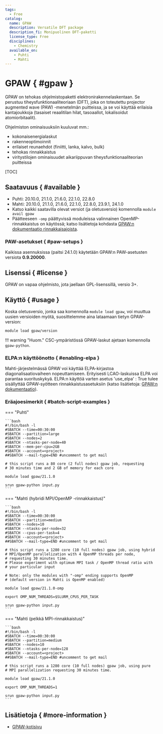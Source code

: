 ```yaml
---
tags:
  - Free
catalog:
  name: GPAW
  description: Versatile DFT package
  description_fi: Monipuolinen DFT-paketti
  license_type: Free
  disciplines:
    - Chemistry
  available_on:
    - Puhti
    - Mahti
---
```


# GPAW { #gpaw }

GPAW on tehokas ohjelmistopaketti elektronirakennelaskentaan. Se perustuu tiheysfunktionaaliteoriaan (DFT), joka on toteutettu projector augmented wave (PAW) -menetelmän puitteissa, ja se voi käyttää erilaisia kantajoukkoja (tasaiset reaalitilan hilat, tasoaallot, lokalisoidut atomiorbitaalit).

Ohjelmiston ominaisuuksiin kuuluvat mm.:

- kokonaisenergialaskut
- rakenneoptimoinnit
- erilaiset reunaehdot (finiitti, lanka, kalvo, bulk)
- tehokas rinnakkaistus
- viritystilojen ominaisuudet aikariippuvan tiheysfunktionaaliteorian puitteissa

[TOC]

## Saatavuus { #available }

- Puhti: 20.10.0, 21.1.0, 21.6.0, 22.1.0, 22.8.0
- Mahti: 20.10.0, 21.1.0, 21.6.0, 22.1.0, 22.8.0, 23.9.1, 24.1.0
- Katso kaikki saatavilla olevat versiot (ja oletusversio) komennolla
    `module avail gpaw`
- Päätteeseen `-omp` päättyvissä moduleissa valinnainen OpenMP-rinnakkaistus on käytössä;
    katso lisätietoja kohdasta [GPAW:n dokumentaatio rinnakkaisajoista](https://wiki.fysik.dtu.dk/gpaw/documentation/parallel_runs/parallel_runs.html?highlight=openmp#manual-openmp).

### PAW-asetukset { #paw-setups }

Kaikissa asennuksissa (paitsi 24.1.0) käytetään GPAW:n PAW-asetusten versiota **0.9.20000**.

## Lisenssi { #license }

GPAW on vapaa ohjelmisto, jota jaellaan GPL-lisenssillä, versio 3+.

## Käyttö { #usage }

Koska oletusversio, jonka saa komennolla `module load gpaw`, voi muuttua uusien versioiden myötä, suosittelemme aina lataamaan tietyn GPAW-version:

```bash
module load gpaw/version
```

!!! warning "Huom."
    CSC-ympäristössä GPAW-laskut ajetaan komennolla `gpaw-python`.

### ELPA:n käyttöönotto { #enabling-elpa }

Mahti-järjestelmässä GPAW voi käyttää ELPA-kirjastoa diagonalisaatiovaiheen nopeuttamiseen. Erityisesti LCAO-laskuissa ELPA voi parantaa suorituskykyä. ELPA:n käyttöä varten asetus 'use_elpa' : True tulee sisällyttää GPAW-syötteen rinnakkaistusasetuksiin (katso lisätietoja: [GPAW:n dokumentaatio](https://wiki.fysik.dtu.dk/gpaw/documentation/lcao/lcao.html#notes-on-performance)).

### Eräajoesimerkit { #batch-script-examples }

=== "Puhti"

    ```bash
    #!/bin/bash -l
    #SBATCH --time=00:30:00
    #SBATCH --partition=large
    #SBATCH --nodes=2
    #SBATCH --ntasks-per-node=40
    #SBATCH --mem-per-cpu=2GB
    #SBATCH --account=<project>
    ##SBATCH --mail-type=END #uncomment to get mail

    # this script runs a 80 core (2 full nodes) gpaw job, requesting
    # 30 minutes time and 2 GB of memory for each core

    module load gpaw/21.1.0

    srun gpaw-python input.py
    ```

=== "Mahti (hybridi MPI/OpenMP -rinnakkaistus)"

    ```bash
    #!/bin/bash -l
    #SBATCH --time=00:30:00
    #SBATCH --partition=medium
    #SBATCH --nodes=10
    #SBATCH --ntasks-per-node=32
    #SBATCH --cpus-per-task=4
    #SBATCH --account=<project>
    ##SBATCH --mail-type=END #uncomment to get mail

    # this script runs a 1280 core (10 full nodes) gpaw job, using hybrid
    # MPI/OpenMP parallelization with 4 OpenMP threads per node,
    # requesting 30 minutes time.
    # Please experiment with optimum MPI task / OpenMP thread ratio with
    # your particular input

    # Note: only the modules with "-omp" ending supports OpenMP
    # (default version in Mahti is OpenMP enabled)

    module load gpaw/21.1.0-omp

    export OMP_NUM_THREADS=$SLURM_CPUS_PER_TASK

    srun gpaw-python input.py
    ```

=== "Mahti (pelkkä MPI-rinnakkaistus)"

    ```bash
    #!/bin/bash -l
    #SBATCH --time=00:30:00
    #SBATCH --partition=medium
    #SBATCH --nodes=10
    #SBATCH --ntasks-per-node=128
    #SBATCH --account=<project>
    ##SBATCH --mail-type=END #uncomment to get mail

    # this script runs a 1280 core (10 full nodes) gpaw job, using pure
    # MPI parallelization requesting 30 minutes time.

    module load gpaw/21.1.0

    export OMP_NUM_THREADS=1

    srun gpaw-python input.py
    ```

## Lisätietoja { #more-information }

- [GPAW-kotisivu](https://wiki.fysik.dtu.dk/gpaw/)